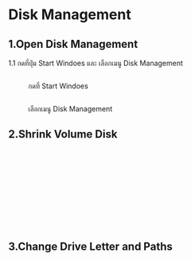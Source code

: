 # Disk Management

## 1.Open Disk Management

1.1 กดที่ปุ่ม Start Windoes และ เลือกเมนู Disk Management

<div>

<figure><img src="../.gitbook/assets/Screenshot (1) (2).png" alt=""><figcaption><p>กดที่ Start Windoes</p></figcaption></figure>

 

<figure><img src="../.gitbook/assets/Screenshot (2) (2).png" alt=""><figcaption><p>เลือกเมนู Disk Management</p></figcaption></figure>

</div>

## 2.Shrink Volume Disk

<div>

<figure><img src="../.gitbook/assets/Screenshot (4) (1).png" alt=""><figcaption></figcaption></figure>

 

<figure><img src="../.gitbook/assets/Screenshot (5).png" alt=""><figcaption></figcaption></figure>

 

<figure><img src="../.gitbook/assets/Screenshot (7) (1).png" alt=""><figcaption></figcaption></figure>

 

<figure><img src="../.gitbook/assets/Screenshot (8) (2).png" alt=""><figcaption></figcaption></figure>

</div>

<div>

<figure><img src="../.gitbook/assets/Screenshot (9) (1).png" alt=""><figcaption></figcaption></figure>

 

<figure><img src="../.gitbook/assets/Screenshot (11).png" alt=""><figcaption></figcaption></figure>

 

<figure><img src="../.gitbook/assets/Screenshot (13) (1).png" alt=""><figcaption></figcaption></figure>

 

<figure><img src="../.gitbook/assets/Screenshot (14).png" alt=""><figcaption></figcaption></figure>

</div>

<div>

<figure><img src="../.gitbook/assets/Screenshot (15).png" alt=""><figcaption></figcaption></figure>

 

<figure><img src="../.gitbook/assets/Screenshot (16) (1).png" alt=""><figcaption></figcaption></figure>

 

<figure><img src="../.gitbook/assets/Screenshot (17) (1).png" alt=""><figcaption></figcaption></figure>

 

<figure><img src="../.gitbook/assets/Screenshot (18) (1).png" alt=""><figcaption></figcaption></figure>

</div>

## 3.Change Drive Letter and Paths

<div>

<figure><img src="../.gitbook/assets/Screenshot (18).png" alt=""><figcaption></figcaption></figure>

 

<figure><img src="../.gitbook/assets/Screenshot (21).png" alt=""><figcaption></figcaption></figure>

 

<figure><img src="../.gitbook/assets/Screenshot (22).png" alt=""><figcaption></figcaption></figure>

 

<figure><img src="../.gitbook/assets/Screenshot (23).png" alt=""><figcaption></figcaption></figure>

</div>

<div>

<figure><img src="../.gitbook/assets/Screenshot (24).png" alt=""><figcaption></figcaption></figure>

 

<figure><img src="../.gitbook/assets/Screenshot (25) (2).png" alt=""><figcaption></figcaption></figure>

 

<figure><img src="../.gitbook/assets/Screenshot (26).png" alt=""><figcaption></figcaption></figure>

 

<figure><img src="../.gitbook/assets/Screenshot (27) (1).png" alt=""><figcaption></figcaption></figure>

</div>

<div>

<figure><img src="../.gitbook/assets/Screenshot (28) (2).png" alt=""><figcaption></figcaption></figure>

 

<figure><img src="../.gitbook/assets/Screenshot (30) (1).png" alt=""><figcaption></figcaption></figure>

 

<figure><img src="../.gitbook/assets/Screenshot (31) (2).png" alt=""><figcaption></figcaption></figure>

 

<figure><img src="../.gitbook/assets/Screenshot (32).png" alt=""><figcaption></figcaption></figure>

</div>

<div>

<figure><img src="../.gitbook/assets/Screenshot (33) (1).png" alt=""><figcaption></figcaption></figure>

 

<figure><img src="../.gitbook/assets/Screenshot (39).png" alt=""><figcaption></figcaption></figure>

</div>
